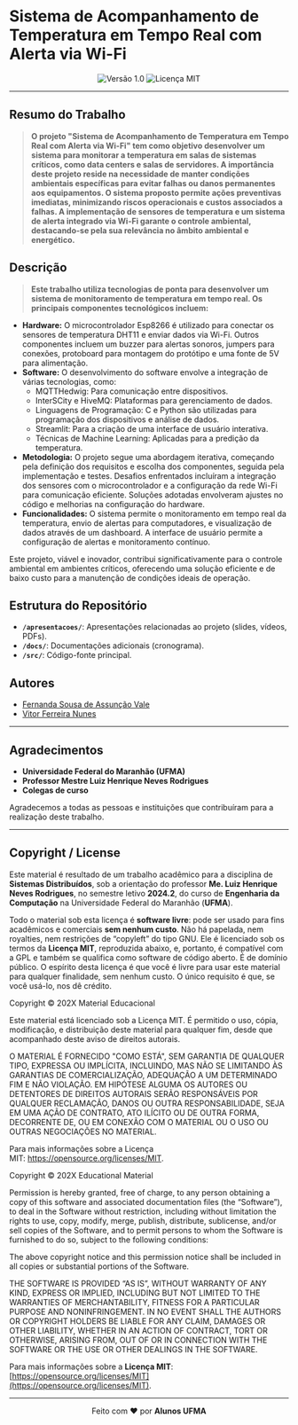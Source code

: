 # Sistema de Acompanhamento de Temperatura em Tempo Real com Alerta via Wi-Fi 

<div align="center">
  <img src="https://img.shields.io/badge/Versão-1.0-blue.svg" alt="Versão 1.0">
  <img src="https://img.shields.io/badge/Licença-MIT-green.svg" alt="Licença MIT">
</div>

---

## Resumo do Trabalho

> **O projeto "Sistema de Acompanhamento de Temperatura em Tempo Real com Alerta via Wi-Fi" tem como objetivo desenvolver um sistema para monitorar a temperatura em salas de sistemas críticos, como data centers e salas de servidores. A importância deste projeto reside na necessidade de manter condições ambientais específicas para evitar falhas ou danos permanentes aos equipamentos. O sistema proposto permite ações preventivas imediatas, minimizando riscos operacionais e custos associados a falhas. A implementação de sensores de temperatura e um sistema de alerta integrado via Wi-Fi garante o controle ambiental, destacando-se pela sua relevância no âmbito ambiental e energético.**

## Descrição

> **Este trabalho utiliza tecnologias de ponta para desenvolver um sistema de monitoramento de temperatura em tempo real. Os principais componentes tecnológicos incluem:**
- **Hardware:** O microcontrolador Esp8266 é utilizado para conectar os sensores de temperatura DHT11 e enviar dados via Wi-Fi. Outros componentes incluem um buzzer para alertas sonoros, jumpers para conexões, protoboard para montagem do protótipo e uma fonte de 5V para alimentação.
- **Software:** O desenvolvimento do software envolve a integração de várias tecnologias, como:
  - MQTTHedwig: Para comunicação entre dispositivos.
  - InterSCity e HiveMQ: Plataformas para gerenciamento de dados.
  - Linguagens de Programação: C e Python são utilizadas para programação dos dispositivos e análise de dados.
  - Streamlit: Para a criação de uma interface de usuário interativa.
  - Técnicas de Machine Learning: Aplicadas para a predição da temperatura.
- **Metodologia:** O projeto segue uma abordagem iterativa, começando pela definição dos requisitos e escolha dos componentes, seguida pela implementação e testes. Desafios enfrentados incluíram a integração dos sensores com o microcontrolador e a configuração da rede Wi-Fi para comunicação eficiente. Soluções adotadas envolveram ajustes no código e melhorias na configuração do hardware.
- **Funcionalidades:** O sistema permite o monitoramento em tempo real da temperatura, envio de alertas para computadores, e visualização de dados através de um dashboard. A interface de usuário permite a configuração de alertas e monitoramento contínuo.

Este projeto, viável e inovador, contribui significativamente para o controle ambiental em ambientes críticos, oferecendo uma solução eficiente e de baixo custo para a manutenção de condições ideais de operação.

## Estrutura do Repositório 

- **`/apresentacoes/`**: Apresentações relacionadas ao projeto (slides, vídeos, PDFs).
- **`/docs/`**: Documentações adicionais (cronograma).
- **`/src/`**: Código-fonte principal.

## Autores

- [Fernanda Sousa de Assunção Vale](fernanda.sav@discente.ufma.br)  
- [Vitor Ferreira Nunes](vitornunes5@hotmail.com)  

---

## Agradecimentos

- **Universidade Federal do Maranhão (UFMA)**  
- **Professor Mestre Luiz Henrique Neves Rodrigues**  
- **Colegas de curso**

Agradecemos a todas as pessoas e instituições que contribuíram para a realização deste trabalho.

---

## Copyright / License

Este material é resultado de um trabalho acadêmico para a disciplina de **Sistemas Distribuídos**, sob a orientação do professor **Me. Luiz Henrique Neves Rodrigues**, no semestre letivo **2024.2**, do curso de **Engenharia da Computação** na Universidade Federal do Maranhão (**UFMA**).

Todo o material sob esta licença é **software livre**: pode ser usado para fins acadêmicos e comerciais **sem nenhum custo**. Não há papelada, nem royalties, nem restrições de “copyleft” do tipo GNU. Ele é licenciado sob os termos da **Licença MIT**, reproduzida abaixo, e, portanto, é compatível com a GPL e também se qualifica como software de código aberto. É de domínio público. O espírito desta licença é que você é livre para usar este material para qualquer finalidade, sem nenhum custo. O único requisito é que, se você usá-lo, nos dê crédito.



Copyright © 202X Material Educacional

Este material está licenciado sob a Licença MIT. É permitido o uso, cópia, modificação, e distribuição deste material para qualquer fim, desde que acompanhado deste aviso de direitos autorais.

O MATERIAL É FORNECIDO "COMO ESTÁ", SEM GARANTIA DE QUALQUER TIPO, EXPRESSA OU IMPLÍCITA, INCLUINDO, MAS NÃO SE LIMITANDO ÀS GARANTIAS DE COMERCIALIZAÇÃO, ADEQUAÇÃO A UM DETERMINADO FIM E NÃO VIOLAÇÃO. EM HIPÓTESE ALGUMA OS AUTORES OU DETENTORES DE DIREITOS AUTORAIS SERÃO RESPONSÁVEIS POR QUALQUER RECLAMAÇÃO, DANOS OU OUTRA RESPONSABILIDADE, SEJA EM UMA AÇÃO DE CONTRATO, ATO ILÍCITO OU DE OUTRA FORMA, DECORRENTE DE, OU EM CONEXÃO COM O MATERIAL OU O USO OU OUTRAS NEGOCIAÇÕES NO MATERIAL.

Para mais informações sobre a Licença MIT: https://opensource.org/licenses/MIT.

Copyright © 202X Educational Material

Permission is hereby granted, free of charge, to any person obtaining a copy of this software and associated documentation files (the “Software”), to deal in the Software without restriction, including without limitation the rights to use, copy, modify, merge, publish, distribute, sublicense, and/or sell copies of the Software, and to permit persons to whom the Software is furnished to do so, subject to the following conditions:

The above copyright notice and this permission notice shall be included in all copies or substantial portions of the Software.

THE SOFTWARE IS PROVIDED “AS IS”, WITHOUT WARRANTY OF ANY KIND, EXPRESS OR IMPLIED, INCLUDING BUT NOT LIMITED TO THE WARRANTIES OF MERCHANTABILITY, FITNESS FOR A PARTICULAR PURPOSE AND NONINFRINGEMENT. IN NO EVENT SHALL THE AUTHORS OR COPYRIGHT HOLDERS BE LIABLE FOR ANY CLAIM, DAMAGES OR OTHER LIABILITY, WHETHER IN AN ACTION OF CONTRACT, TORT OR OTHERWISE, ARISING FROM, OUT OF OR IN CONNECTION WITH THE SOFTWARE OR THE USE OR OTHER DEALINGS IN THE SOFTWARE.

Para mais informações sobre a **Licença MIT**: [https://opensource.org/licenses/MIT](https://opensource.org/licenses/MIT).

---

<div align="center">
Feito com ♥ por <strong>Alunos UFMA</strong>
</div>
